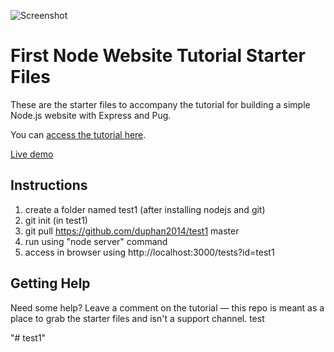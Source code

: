 ![Screenshot](https://res.cloudinary.com/turnup/image/upload/v1526512881/homepage-cards.png)

# First Node Website Tutorial Starter Files

These are the starter files to accompany the tutorial for building a simple Node.js website with Express and Pug.

You can [access the tutorial here](https://freshman.tech/learn-node).

[Live demo](https://freshman-node.herokuapp.com/)

## Instructions
1. create a folder named test1 (after installing nodejs and git)
2. git init (in test1)
3. git pull https://github.com/duphan2014/test1 master
4. run using "node server" command
5. access in browser using http://localhost:3000/tests?id=test1

## Getting Help

Need some help? Leave a comment on the tutorial — this repo is meant as a place to grab the starter files and isn't a support channel.
test

"# test1" 
